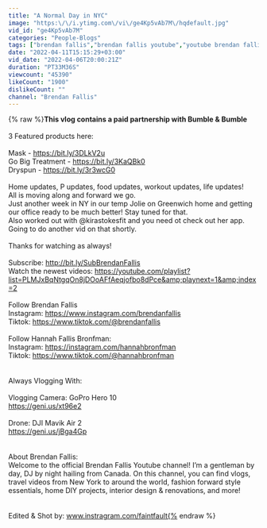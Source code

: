 ```yaml
---
title: "A Normal Day in NYC"
image: "https:\/\/i.ytimg.com\/vi\/ge4Kp5vAb7M\/hqdefault.jpg"
vid_id: "ge4Kp5vAb7M"
categories: "People-Blogs"
tags: ["brendan fallis","brendan fallis youtube","youtube brendan fallis"]
date: "2022-04-11T15:15:29+03:00"
vid_date: "2022-04-06T20:00:21Z"
duration: "PT33M36S"
viewcount: "45390"
likeCount: "1900"
dislikeCount: ""
channel: "Brendan Fallis"
---
```

{% raw %}**This vlog contains a paid partnership with Bumble &amp; Bumble**<br /><br />3 Featured products here:<br /><br />Mask - <a rel="nofollow" target="blank" href="https://bit.ly/3DLkV2u">https://bit.ly/3DLkV2u</a><br />Go Big Treatment - <a rel="nofollow" target="blank" href="https://bit.ly/3KaQBk0">https://bit.ly/3KaQBk0</a><br />Dryspun - <a rel="nofollow" target="blank" href="https://bit.ly/3r3wcG0">https://bit.ly/3r3wcG0</a><br /><br />Home updates, P updates, food updates, workout updates, life updates!<br />All is moving along and forward we go.<br />Just another week in NY in our temp Jolie on Greenwich home and getting our office ready to be much better!  Stay tuned for that.<br />Also worked out with @kirastokesfit and you need ot check out her app.<br />Going to do another vid on that shortly.<br /><br />Thanks for watching as always!<br /><br />Subscribe: <a rel="nofollow" target="blank" href="http://bit.ly/SubBrendanFallis">http://bit.ly/SubBrendanFallis</a> <br />Watch the newest videos: <a rel="nofollow" target="blank" href="https://youtube.com/playlist?list=PLMJxBqNtgqOn8jDOoAFfAeqjofbo8dPce&amp;playnext=1&amp;index=2">https://youtube.com/playlist?list=PLMJxBqNtgqOn8jDOoAFfAeqjofbo8dPce&amp;playnext=1&amp;index=2</a><br /> <br />Follow Brendan Fallis<br />Instagram: <a rel="nofollow" target="blank" href="https://www.instagram.com/brendanfallis">https://www.instagram.com/brendanfallis</a><br />Tiktok: <a rel="nofollow" target="blank" href="https://www.tiktok.com/@brendanfallis">https://www.tiktok.com/@brendanfallis</a><br /><br />Follow Hannah Fallis Bronfman: <br />Instagram: <a rel="nofollow" target="blank" href="https://instagram.com/hannahbronfman">https://instagram.com/hannahbronfman</a><br />Tiktok: <a rel="nofollow" target="blank" href="https://www.tiktok.com/@hannahbronfman">https://www.tiktok.com/@hannahbronfman</a><br /> <br /><br />Always Vlogging With:<br /><br />Vlogging Camera: GoPro Hero 10<br /><a rel="nofollow" target="blank" href="https://geni.us/xt96e2">https://geni.us/xt96e2</a><br /> <br />Drone: DJI Mavik Air 2<br /><a rel="nofollow" target="blank" href="https://geni.us/jBga4Gp">https://geni.us/jBga4Gp</a><br /> <br /> <br />About Brendan Fallis:<br />Welcome to the official Brendan Fallis Youtube channel!  I’m a gentleman by day, DJ by night hailing from Canada.  On this channel, you can find vlogs, travel videos from New York to around the world, fashion forward style essentials, home DIY projects, interior design &amp; renovations, and more!<br /> <br /> <br />Edited &amp; Shot by: www.instragram.com/faintfault{% endraw %}
